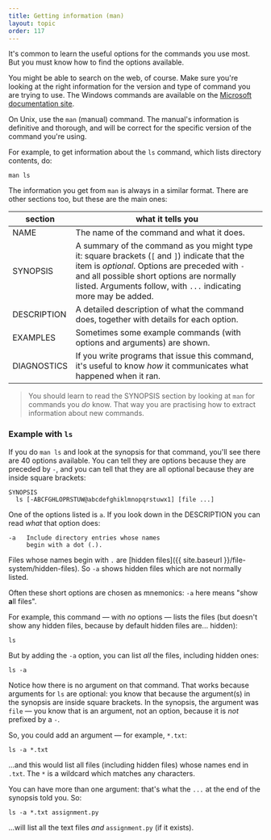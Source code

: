 ```yaml
---
title: Getting information (man)
layout: topic
order: 117
---
```


It's common to learn the useful options for the commands you use most. But you
must know how to find the options available.

You might be able to search on the web, of course. Make sure you're looking at
the right information for the version and type of command you are trying to use.
The Windows commands are available on the
[Microsoft documentation site](https://docs.microsoft.com/en-us/windows-server/administration/windows-commands/windows-commands).

On Unix, use the `man` (manual) command. The manual's information is
definitive and thorough, and will be correct for the specific version of the
command you're using.

For example, to get information about the `ls` command, which lists directory
contents, do:

    man ls

The information you get from `man` is always in a similar format. There are
other sections too, but these are the main ones:

| section     |  what it tells you |
| ----------- | ------------------ |
| NAME        | The name of the command and what it does. |
| SYNOPSIS    | A summary of the command as you might type it: square brackets (`[` and `]`) indicate that the item is _optional_. Options are preceded with `-` and all possible short options are normally listed. Arguments follow, with `...` indicating more may be added. |
| DESCRIPTION | A detailed description of what the command does, together with details for each option. |
| EXAMPLES    | Sometimes some example commands (with options and arguments) are shown. |
| DIAGNOSTICS | If you write programs that issue this command, it's useful to know _how_ it communicates what happened when it ran. |

> You should learn to read the SYNOPSIS section by looking at `man` for commands
> you _do_ know. That way you are practising how to extract information about
> new commands.

### Example with `ls`

If you do `man ls` and look at the synopsis for that command, you'll see there
are 40 options available. You can tell they are options because they are preceded
by `-`, and you can tell that they are all optional because they are inside
square brackets:

```
SYNOPSIS
  ls [-ABCFGHLOPRSTUW@abcdefghiklmnopqrstuwx1] [file ...]
```
One of the options listed is `a`. If you look down in the
DESCRIPTION you can read _what_ that option does:

```
-a   Include directory entries whose names
     begin with a dot (.).
```

Files whose names begin with `.` are 
[hidden files]({{ site.baseurl }}/file-system/hidden-files).
So `-a` shows hidden files which are not normally listed.

Often these short options are chosen as mnemonics: `-a` here means
"show **a**ll files".

For example, this command — with _no_ options — lists the files (but doesn't
show any hidden files, because by default hidden files are... hidden):

    ls

But by adding the `-a` option, you can list _all_ the files, including hidden
ones:

    ls -a

Notice how there is no argument on that command. That works because arguments
for `ls` are optional: you know that because the argument(s) in the synopsis
are inside square brackets. In the synopsis, the argument was `file` — you know
that is an argument, not an option, because it is _not_ prefixed by a `-`.

So, you could add an argument — for example, `*.txt`:

    ls -a *.txt

...and this would list all files (including hidden files) whose names end in
`.txt`. The `*` is a wildcard which matches any characters.

You can have more than one argument: that's what the `...` at the end of
the synopsis told you. So:

    ls -a *.txt assignment.py

...will list all the text files _and_ `assignment.py` (if it exists).


